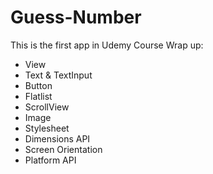 # Guess-Number
This is the first app in Udemy Course
 Wrap up:
 - View
 - Text & TextInput
 - Button
 - Flatlist
 - ScrollView
 - Image
 - Stylesheet
 - Dimensions API
 - Screen Orientation
 - Platform API
 
